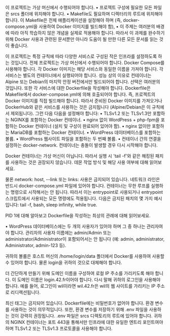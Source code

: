이 프로젝트는 가상 머신에서 수행되어야 합니다.
• 프로젝트 구성에 필요한 모든 파일은 srcs 폴더에 위치해야 합니다.
• Makefile도 필요하며 디렉터리의 루트에 위치해야 합니다.
이 Makefile은 전체 애플리케이션을 설정해야 하며 (즉, docker-compose.yml을 사용하여 Docker 이미지를 빌드해야 함),
• 이 주제는 여러분의 배경에 따라 아직 학습하지 않은 개념을 실제로 적용해야 합니다.
따라서 이 과제를 완수하기 위해 Docker 사용과 관련된 문서뿐만 아니라 도움이 될 만한 다른 모든 문서를 읽는 것이 좋습니다.

이 프로젝트는 특정 규칙에 따라 다양한 서비스로 구성된 작은 인프라를 설정하도록 하는 것입니다. 전체 프로젝트는 가상 머신에서 수행되어야 합니다. Docker Compose를 사용해야 합니다.
각 Docker 이미지는 해당 서비스와 동일한 이름을 가져야 합니다. 각 서비스는 별도의 컨테이너에서 실행되어야 합니다.
성능 상의 이유로 컨테이너는 Alpine 또는 Debian의 마지막 안정 버전에서만 빌드되어야 합니다. 선택은 여러분의 것입니다.
또한 각 서비스에 대한 Dockerfile을 작성해야 합니다. Dockerfile은 Makefile에서 docker-compose.yml에 의해 호출되어야 합니다.
즉, 프로젝트의 Docker 이미지를 직접 빌드해야 합니다. 따라서 준비된 Docker 이미지를 가져오거나 DockerHub와 같은 서비스를 사용하는 것은 금지됩니다 (Alpine/Debian은 이 규칙에서 제외됩니다).
그런 다음 다음을 설정해야 합니다:
• TLSv1.2 또는 TLSv1.3만 포함하는 NGINX를 포함하는 Docker 컨테이너.
• nginx 없이 WordPress + php-fpm을 포함하는 Docker 컨테이너 (설치 및 구성이 완료되어 있어야 함).
• nginx 없이만 포함하는 MariaDB를 포함하는 Docker 컨테이너.
• WordPress 데이터베이스를 포함하는 볼륨.
• WordPress 웹사이트 파일을 포함하는 두 번째 볼륨.
• 컨테이너 간의 연결을 설정하는 docker-network.
컨테이너는 충돌이 발생할 경우 다시 시작해야 합니다.

Docker 컨테이너는 가상 머신이 아닙니다. 따라서 실행 시 'tail -f'와 같은 해킹된 패치를 사용하는 것은 권장되지 않습니다. 데몬 작업 방식 및 해당 사용 여부에 대해 읽어보세요.


물론 network: host, --link 또는 links: 사용은 금지되어 있습니다.
네트워크 라인은 반드시 docker-compose.yml 파일에 있어야 합니다.
컨테이너는 무한 루프를 실행하는 명령으로 시작해서는 안 됩니다. 따라서 이는 entrypoint로 사용되거나 entrypoint 스크립트에서 사용되는 모든 명령에도 적용됩니다. 다음은 금지된 패치의 몇 가지 예시입니다: tail -f, bash, sleep infinity, while true.

PID 1에 대해 알아보고 Dockerfile을 작성하는 최상의 관례에 대해 읽어보세요.

• WordPress 데이터베이스에는 두 개의 사용자가 있어야 하며 그 중 하나는 관리자여야 합니다. 관리자의 사용자 이름에는 admin/Admin 또는 administrator/Administrator이 포함되어서는 안 됩니다 (예: admin, administrator, Administrator, admin-123 등).

귀하의 볼륨은 호스트 머신의 /home/login/data 폴더에서 Docker를 사용하여 사용할 수 있어야 합니다. 물론 login을 귀하의 것으로 대체해야 합니다.

더 간단하게 만들기 위해 도메인 이름을 구성하여 로컬 IP 주소를 가리키도록 해야 합니다.
이 도메인 이름은 login.42.fr이어야 합니다. 다시 말해 귀하의 로그인을 사용해야 합니다.
예를 들어, 로그인이 wil이라면 wil.42.fr은 wil의 웹 사이트를 가리키는 IP 주소로 리디렉션됩니다.

최신 태그는 금지되어 있습니다.
Dockerfile에는 비밀번호가 없어야 합니다.
환경 변수를 사용하는 것이 의무적입니다.
또한, 환경 변수를 저장하기 위해 .env 파일을 사용하는 것이 강력히 권장됩니다. .env 파일은 srcs 디렉토리의 루트에 있어야 합니다.
귀하의 NGINX 컨테이너는 포트 443을 통해서만 인프라에 대한 유일한 엔트리 포인트여야 하며 TLSv1.2 또는 TLSv1.3 프로토콜을 사용해야 합니다.